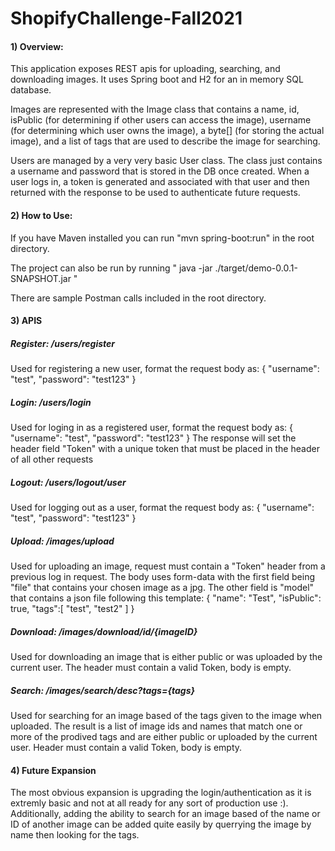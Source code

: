 # ShopifyChallenge-Fall2021

#### 1) Overview: 
This application exposes REST apis for uploading, searching, and downloading images.
It uses Spring boot and H2 for an in memory SQL database. 

Images are represented with the Image class that contains a name, id, isPublic (for determining if other users can access the image), username (for determining which user owns the image), a byte[] (for storing the actual image), and a list of tags that are used to describe the image for searching.  

Users are managed by a very very basic User class. The class just contains a username and password that is stored in the DB once created. When a user logs in, a token is generated and associated with that user and then returned with the response to be used to authenticate future requests. 

#### 2) How to Use: 
If you have Maven installed you can run "mvn spring-boot:run" in the root directory.  

The project can also be run by running " java -jar ./target/demo-0.0.1-SNAPSHOT.jar "  

There are sample Postman calls included in the root directory.


#### 3) APIS
##### Register: /users/register 
Used for registering a new user, format the request body as: 
{
    "username": "test",
    "password": "test123"
}

##### Login: /users/login
Used for loging in as a registered user, format the request body as: 
{
    "username": "test",
    "password": "test123"
}
The response will set the header field "Token" with a unique token that must be placed in the header of all other requests

##### Logout: /users/logout/user
Used for logging out as a user, format the request body as: 
{
    "username": "test",
    "password": "test123"
}

##### Upload: /images/upload
Used for uploading an image, request must contain a "Token" header from a previous log in request. The body uses form-data with the first field being "file" that contains your chosen image as a jpg. The other field is "model" that contains a json file following this template: 
{
	"name": "Test",
	"isPublic": true,
	"tags":[
		"test",
		"test2"
	]
}

##### Download: /images/download/id/{imageID}
Used for downloading an image that is either public or was uploaded by the current user. The header must contain a valid Token, body is empty. 

##### Search: /images/search/desc?tags={tags}
Used for searching for an image based of the tags given to the image when uploaded. The result is a list of image ids and names that match one or more of the prodived tags and are either public or uploaded by the current user.  Header must contain a valid Token, body is empty.


#### 4) Future Expansion
The most obvious expansion is upgrading the login/authentication as it is extremly basic and not at all ready for any sort of production use :). Additionally, adding the ability to search for an image based of the name or ID of another image can be added quite easily by querrying the image by name then looking for the tags. 
